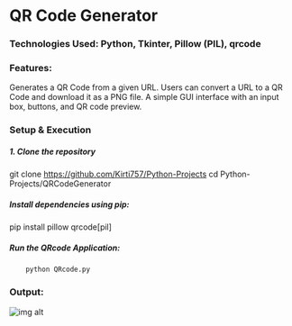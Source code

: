 # QR Code Generator

### Technologies Used: Python, Tkinter, Pillow (PIL), qrcode

###  Features:
Generates a QR Code from a given URL.
Users can convert a URL to a QR Code and download it as a PNG file.
A simple GUI interface with an input box, buttons, and QR code preview.

### Setup & Execution
##### 1. Clone the repository
git clone https://github.com/Kirti757/Python-Projects
cd Python-Projects/QRCodeGenerator

##### Install dependencies using pip:
pip install pillow qrcode[pil]

##### Run the QRcode Application:
        python QRcode.py

### Output:

![img alt](https://github.com/Kirti757/Python-Projects/blob/main/Outputimages/QRcode.png?raw=true)

